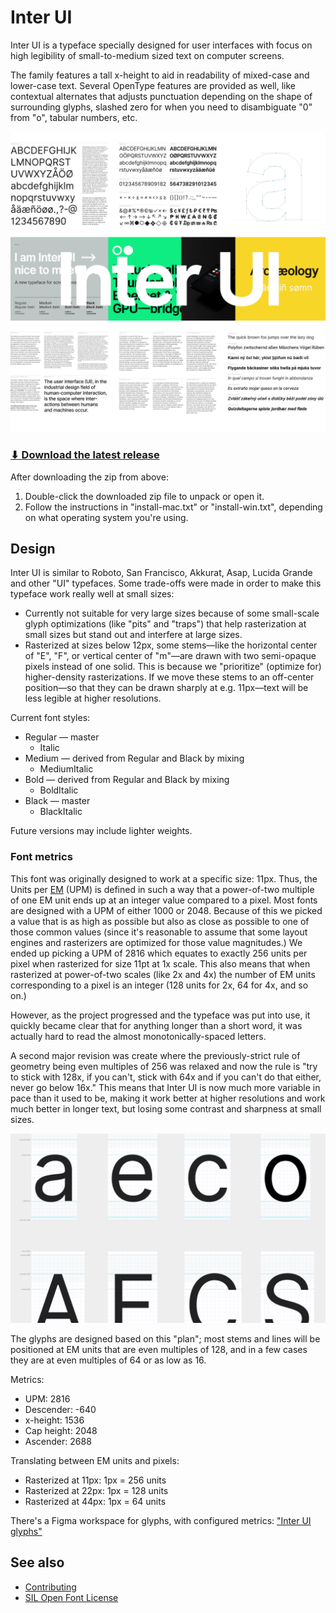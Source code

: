 # Inter UI

Inter UI is a typeface specially designed for user interfaces
with focus on high legibility of small-to-medium sized text on computer screens.

The family features a tall x-height to aid in readability of mixed-case and
lower-case text. Several OpenType features are provided as well,
like contextual alternates that adjusts punctuation depending on the shape of
surrounding glyphs, slashed zero for when you need to disambiguate "0" from "o",
tabular numbers, etc.

[![Sample](docs/res/sample.png)](https://rsms.me/inter/samples/)

### [⬇︎ Download the latest release](https://github.com/rsms/inter/releases)

After downloading the zip from above:

1. Double-click the downloaded zip file to unpack or open it.
2. Follow the instructions in "install-mac.txt" or "install-win.txt", depending
   on what operating system you're using.


## Design

Inter UI is similar to Roboto, San Francisco, Akkurat, Asap, Lucida Grande and other "UI" typefaces. Some trade-offs were made in order to make this typeface work really well at small sizes:

- Currently not suitable for very large sizes because of some small-scale glyph optimizations (like "pits" and "traps") that help rasterization at small sizes but stand out and interfere at large sizes.
- Rasterized at sizes below 12px, some stems—like the horizontal center of "E", "F", or vertical center of "m"—are drawn with two semi-opaque pixels instead of one solid. This is because we "prioritize" (optimize for) higher-density rasterizations. If we move these stems to an off-center position—so that they can be drawn sharply at e.g. 11px—text will be less legible at higher resolutions.

Current font styles:

- Regular — master
  - Italic
- Medium — derived from Regular and Black by mixing
  - MediumItalic
- Bold — derived from Regular and Black by mixing
  - BoldItalic
- Black — master
  - BlackItalic

Future versions may include lighter weights.


### Font metrics

This font was originally designed to work at a specific size: 11px. Thus, the Units per [EM](https://en.wikipedia.org/wiki/Em_(typography)) (UPM) is defined in such a way that a power-of-two multiple of one EM unit ends up at an integer value compared to a pixel. Most fonts are designed with a UPM of either 1000 or 2048. Because of this we picked a value that is as high as possible but also as close as possible to one of those common values (since it's reasonable to assume that some layout engines and rasterizers are optimized for those value magnitudes.) We ended up picking a UPM of 2816 which equates to exactly 256 units per pixel when rasterized for size 11pt at 1x scale. This also means that when rasterized at power-of-two scales (like 2x and 4x) the number of EM units corresponding to a pixel is an integer (128 units for 2x, 64 for 4x, and so on.)

However, as the project progressed and the typeface was put into use, it quickly
became clear that for anything longer than a short word, it was actually hard to
read the almost monotonically-spaced letters.

A second major revision was create where the previously-strict rule of geometry being even multiples of 256 was relaxed and now the rule is "try to stick with 128x, if you can't, stick with 64x and if you can't do that either, never go below 16x." This means that Inter UI is now much more variable in pace than it used to be, making it work better at higher resolutions and work much better in longer text, but losing some contrast and sharpness at small sizes.

![Metrics](docs/res/metrics.png)

The glyphs are designed based on this "plan"; most stems and lines will be positioned at EM units that are even multiples of 128, and in a few cases they are at even multiples of 64 or as low as 16.

Metrics:

- UPM:        2816
- Descender:  -640
- x-height:   1536
- Cap height: 2048
- Ascender:   2688

Translating between EM units and pixels:

- Rasterized at 11px: 1px = 256 units
- Rasterized at 22px: 1px = 128 units
- Rasterized at 44px: 1px =  64 units

There's a Figma workspace for glyphs, with configured metrics: ["Inter UI glyphs"](https://www.figma.com/file/RtScFU5NETY3j9E0yOmnW4gv/)


## See also

- [Contributing](CONTRIBUTING.md)
- [SIL Open Font License](LICENSE.txt)
